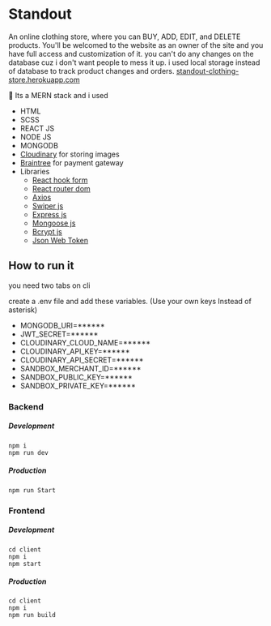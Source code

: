  # Standout
An online clothing store, where you can BUY, ADD, EDIT, and DELETE products.
You'll be welcomed to the website as an owner of the site and you have full access and customization of it.
you can't do any changes on the database cuz i don't want people to mess it up. i used local storage instead of database to track product changes and orders.
[standout-clothing-store.herokuapp.com](https://standout-clothing-store.herokuapp.com)


📃 Its a MERN stack and i used
- HTML
- SCSS
- REACT JS
- NODE JS
- MONGODB
- [Cloudinary](https://cloudinary.com) for storing images
- [Braintree](https://www.braintreepayments.com) for payment gateway
- Libraries
  - [React hook form](https://react-hook-form.com)
  - [React router dom](https://reactrouter.com)
  - [Axios](https://www.npmjs.com/package/axios)
  - [Swiper js](https://swiperjs.com)
  - [Express js](https://expressjs.com)
  - [Mongoose js](https://mongoosejs.com)
  - [Bcrypt js](https://www.npmjs.com/package/bcrypt)
  - [Json Web Token](https://www.npmjs.com/package/jsonwebtoken)
  

## How to run it
you need two tabs on cli

create a .env file and add these variables. (Use your own keys Instead of asterisk)

   - MONGODB_URI=******
   - JWT_SECRET=******
   - CLOUDINARY_CLOUD_NAME=******
   - CLOUDINARY_API_KEY=******
   - CLOUDINARY_API_SECRET=******
   - SANDBOX_MERCHANT_ID=******
   - SANDBOX_PUBLIC_KEY=******
   - SANDBOX_PRIVATE_KEY=******


### Backend

##### Development
```
npm i
npm run dev
```

##### Production
```
npm run Start
```

### Frontend

##### Development
```
cd client
npm i
npm start
```

##### Production
```
cd client
npm i
npm run build
```
